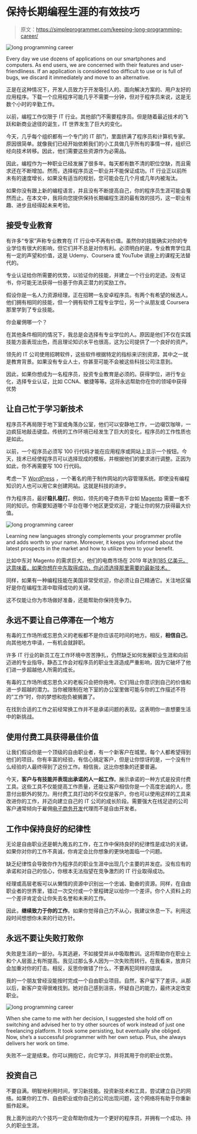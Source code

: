 # 保持长期编程生涯的有效技巧

> 原文：<https://simpleprogrammer.com/keeping-long-programming-career/>

![long programming career](img/5771a6f6de008d9676c42c7222270acb.png)

Every day we use dozens of applications on our smartphones and computers. As end users, we are concerned with their features and user-friendliness. If an application is considered too difficult to use or is full of bugs, we discard it immediately and move to an alternative.

正是在这种情况下，开发人员致力于开发吸引人的、面向解决方案的、用户友好的应用程序。下载一个应用程序可能几乎不需要一分钟，但对于程序员来说，这是无数个小时的辛勤工作。

以前，编程工作仅限于 IT 行业。其他部门不需要程序员。但是随着最近技术的飞跃和新商业途径的诞生，IT 世界发生了巨大的变化。

今天，几乎每个组织都有一个专门的 IT 部门，里面挤满了程序员和计算机专家。原因很简单。就像我们已经开始依赖我们的小工具做几乎所有的事情一样，组织已经向技术转移。因此，他们需要这些资源作为必需品。

因此，编程作为一种职业已经发展了很多年。每天都有数不清的职位空缺，而且需求还在不断增加。然而，选择程序员这一职业并不能保证成功。IT 行业正以前所未有的速度增长，如果没有适当的规划，您可能会在几个月或几年内被淘汰。

如果你没有跟上新的编程语言，并且没有不断提高自己，你的程序员生涯可能会戛然而止。在本文中，我将向您提供保持长期编程生涯的最有效的技巧，这一职业有趣、进步且经得起未来考验。

## 接受专业教育

有许多“专家”声称专业教育在 IT 行业中不再有价值。虽然你的技能确实对你的专业学位有很大的影响，但它们并不总是对你有利。必须明白的是，专业教育学位具有一定的声望和价值，这是 Udemy、Coursera 或 YouTube 讲座上的课程无法替代的。

专业认证给你所需要的优势，以验证你的技能，并建立一个行业的足迹。没有证书，你可能无法获得一份基于你真正潜力的奖励工作。

假设你是一名人力资源经理，正在招聘一名安卓程序员。有两个有希望的候选人。他们拥有相同的技能，但一个拥有软件工程专业学位，另一个从朋友或 Coursera 那里学到了专业技能。

你会雇佣哪一个？

在其他条件相同的情况下，我总是会选择有专业学位的人。原因是他们不仅在实践技能方面表现出色，而且理论知识水平也很高，这为公司提供了一个良好的资产。

领先的 IT 公司使用招聘软件，这些软件根据特定的指标来识别资源，其中之一就是教育背景。如果没有专业人士，你甚至可能不会被这些科技公司注意到。

因此，如果你想成为一名程序员，投资专业教育是必须的。获得学位，进行专业化，选择专业认证，比如 CCNA、敏捷等等。这将永远帮助你在你的领域中获得优势

## 让自己忙于学习新技术

程序员不再局限于地下室或角落办公室，他们可以安静地工作，一边啜饮咖啡，一边疯狂地敲击键盘。传统的工作环境已经发生了巨大的变化，程序员的工作性质也是如此。

以前，一个程序员必须写 100 行代码才能在应用程序或网站上显示一个按钮。今天，技术已经使程序员可以选择现成的模板，并根据他们的要求进行调整。正因为如此，你不再需要写 100 行代码。

考虑一下 [WordPress](https://www.amazon.com/Professional-WordPress-Development-Brad-Williams/dp/1118987241) ，一个著名的用于制作网站的内容管理系统。即使没有编程知识的人也可以用它来创建网站。这就是科技的进步。

作为程序员，最好**稳扎稳打**。例如，领先的电子商务平台如 [Magento](https://simpleprogrammer.com/magento-interview-questions/) 需要一套不同的知识。你需要知道哪个平台在哪个地区更受欢迎，才能让你的努力获得最大价值。

![long programming career](img/fa6691bb6817de55bc2b886427d3e0f8.png)

Learning new languages strongly complements your programmer profile and adds worth to your name. Moreover, it keeps you informed about the latest prospects in the market and how to utilize them to your benefit.

比如中东对 Magento 的需求巨大，他们的电商市场在 2019 年达到[185 亿美元。这意味着，如果你想在中东取得成功，你必须选择那里需要的最新技术。](https://www.fmeextensions.ae/blog/ecommerce-in-uae-middle-east/)

同样，如果有一种编程技能在美国非常受欢迎，你必须让自己精通它。关注地区偏好是你在编程生涯中取得成功的关键。

这不仅能让你为市场做好准备，还能帮助你保持竞争力。

## 永远不要让自己停滞在一个地方

有毒的工作场所或忘恩负义的老板都不是你应该花时间的地方。相反，**相信自己**。向其他地方申请，一有机会就辞职。

许多 IT 行业的新员工在工作环境中苦苦挣扎，仍然缺乏如何发展职业生涯和向前迈进的专业指导。静态工作会对程序员的职业生涯造成严重影响，因为它破坏了他们进一步超越他人所需的成长。

有毒的工作场所或忘恩负义的老板只会把你拖垮。它们阻止你意识到自己的价值和进一步超越的潜力。当你被限制在地下室的办公室里做可能与你的工作描述不符的“工作”时，你的梦想和抱负被搁置了。

在找到合适的工作之前经常换工作并不是承诺问题的表现。这表明你一直想要生活中的新挑战。

## 使用付费工具获得最佳价值

让我们假设你是一个顶级的自由职业者，有一个新客户在城里。每个人都希望得到他们的项目。你有丰富的经验，有信心搞定客户，但是让你惊讶的是，一个没有什么经验的人最终得到了这份工作。相信我，这比你想象的还要普遍。

今天，**客户与有技能并表现出承诺的人一起工作**。展示承诺的一种方式是投资付费工具。这些工具不仅能提高工作质量，还能让客户相信你是一个高度忠诚的人，愿意付出额外的努力。用付费工具打动的不仅仅是客户。你也可以使用这样的工具来改进你的工作，并迈向建立自己的 IT 公司的成长阶段。需要强大在线足迹的公司客户通常倾向于雇佣[电子商务开发](https://www.fmeextensions.ae/ecommerce-portal-design-development.html)代理而不是自由开发者。

## 工作中保持良好的纪律性

无论是自由职业还是朝九晚五的工作，在工作中保持良好的纪律性是成功的关键。如果你对你的工作不真诚，你肯定会比你想象的更快地面临一个问题。

缺乏纪律性会导致你作为程序员的职业生涯中出现几个主要的并发症。没有应有的承诺和对自己的信心，你根本无法指望在竞争激烈的 IT 行业取得成功。

经理或高层老板可以从懒惰的资源中识别出一个忠诚、勤奋的资源。同样，在自由职业者的世界里，错过一次交付或一个里程碑足以给你一个差评。你个人资料上的一个差评肯定会让你失去名誉和未来的工作。

因此，**继续致力于你的工作**。如果你觉得自己力不从心，我建议休息一下。利用这段时间想想你未来的行动方针。

## 永远不要让失败打败你

失败是生活的一部分。与其逃避，不如接受并从中吸取教训。这将帮助你在职业上和个人层面上有所提高。我见过那么多人因为一次失败而转行。在我看来，放弃只会加重对你的打击。相反，反思你做错了什么，不要再犯同样的错误。

我的一个朋友曾经没能按时完成一个自由职业项目。自然，客户留下了差评。从那以后，新客户变得很难找到。她对自己感到沮丧，怀疑自己的能力，最终决定改变职业。

![long programming career](img/b907567f9c122dfde6a7e187935fcf19.png)

When she came to me with her decision, I suggested she hold off on switching and advised her to try other sources of work instead of just one freelancing platform. It took some persisting, but eventually she obliged. Now, she’s a successful programmer with her own setup. Plus, she always delivers her work on time.

失败不一定是结束。你可以拥抱它，向它学习，并将其用于你的职业优势。

## 投资自己

不要自满。明智地利用时间，学习新技能。投资新技术和工具，尝试建立自己的网络。如果你的工作、自由职业或你自己的公司出现问题，这个网络将有助于你重新振作起来。

我上面列出的六个技巧一定会帮助你成为一个更好的程序员，并拥有一个成功、持久的职业生涯。